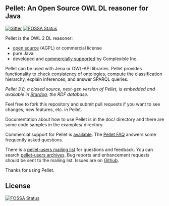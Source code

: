Pellet: An Open Source OWL DL reasoner for Java
-----------------------------------------------

[![Gitter](https://badges.gitter.im/Join%20Chat.svg)](https://gitter.im/complexible/pellet?utm_source=badge&utm_medium=badge&utm_campaign=pr-badge&utm_content=badge)[![FOSSA Status](https://app.fossa.io/api/projects/git%2Bgithub.com%2Fcarsonkahn-volley%2Fpellet.svg?type=shield)](https://app.fossa.io/projects/git%2Bgithub.com%2Fcarsonkahn-volley%2Fpellet?ref=badge_shield)


Pellet is the OWL 2 DL reasoner: 
 
* [open source](https://github.com/complexible/pellet/blob/master/LICENSE.txt) (AGPL) or commercial license
* pure Java
* developed and [commercially supported](http://complexible.com/) by Complexible Inc. 

Pellet can be used with Jena or OWL-API libraries. Pellet provides functionality to check consistency of ontologies, compute the classification hierarchy, 
explain inferences, and answer SPARQL queries.

_Pellet 3.0, a closed source, next-gen version of Pellet, is embedded and available in [Stardog](http://stardog.com/), the RDF database._

Feel free to fork this repository and submit pull requests if you want to
see changes, new features, etc. in Pellet.

Documentation about how to use Pellet is in the doc/ directory and there are some 
code samples in the examples/ directory.                                    

Commercial support for Pellet is [available](http://complexible.com/). The [Pellet FAQ](http://clarkparsia.com/pellet/faq) answers some frequently asked questions.

There is a [pellet-users mailing list](https://groups.google.com/forum/?fromgroups#!forum/pellet-users) for questions and feedback. You can search [pellet-users archives](http://news.gmane.org/gmane.comp.web.pellet.user). 
Bug reports and enhancement requests should be sent to the mailing list. Issues are on [Github](http://github.com/complexible/pellet/issues).

Thanks for using Pellet.


## License
[![FOSSA Status](https://app.fossa.io/api/projects/git%2Bgithub.com%2Fcarsonkahn-volley%2Fpellet.svg?type=large)](https://app.fossa.io/projects/git%2Bgithub.com%2Fcarsonkahn-volley%2Fpellet?ref=badge_large)